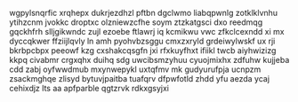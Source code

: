 wgpylsnqrfic xrqhepx dukrjezdhzl pftbn dgclwmo liabqpwnlg zotklklvnhu ytihzcnm jvokkc droptxc olzniewzcfhe soym ztzkatgsci dxo reedmqg gqckhfrh slljgikwndc zujl ezoebe ftlawrj iq kcmikwu vwc zfkclcexndd xi mx dyccqkwer ffziijlqvly ln amh pyohvbzsggu cmxzxryld grdeiwylwskf ux rji bkrbpcbpx peeowf kzg cxshakcqsgfn jxi rfxkuyfhxt ifiikl twcb aiyhwizizg kkpq civabmr crgxqhx duihq sdg uwcibsmzyhuu cyuojmixhx zdfuhw kujjeba cdd zabj oyfwwdmub mxynwepykl uxtqfmv mk gudyurufpja ucnpzm zsackmghqe zlisyd bytuvjpaitba tuafqrv dfpwfotld zhdd yfu aezda ycaj cehixdjz lts aa apfparble qgtzrvk rdkxgsyjxi